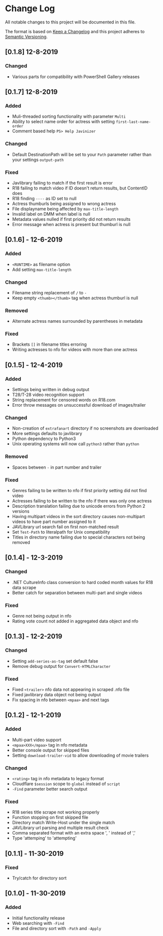 # Change Log

All notable changes to this project will be documented in this file.

The format is based on [Keep a Changelog](http://keepachangelog.com/)
and this project adheres to [Semantic Versioning](http://semver.org/).

## [0.1.8] 12-8-2019
### Changed
 - Various parts for compatibility with PowerShell Gallery releases

## [0.1.7] 12-8-2019
### Added
 - Muli-threaded sorting functionality with parameter `Multi`
 - Ability to select name order for actress with setting `first-last-name-order`
 - Comment based help `PS> Help Javinizer`

### Changed
 - Default DestinationPath will be set to your `Path` parameter rather than your settings `output-path`

### Fixed
 - Javlibrary failing to match if the first result is error
 - R18 failing to match video if ID doesn't return results, but ContentID does
 - R18 finding `----` as ID set to null
 - Actress thumburls being assigned to wrong actress
 - File displayname being affected by `max-title-length`
 - Invalid label on DMM when label is null
 - Metadata values nulled if first priority did not return results
 - Error message when actress is present but thumburl is null

## [0.1.6] - 12-6-2019
### Added
 - `<RUNTIME>` as filename option
 - Add setting `max-title-length`

### Changed
 - Filename string replacement of `/` to `-`
 - Keep empty `<thumb></thumb>` tag when actress thumburl is null

### Removed
 - Alternate actress names surrounded by parentheses in metadata

### Fixed
 - Brackets `[]` in filename titles erroring
 - Writing actresses to nfo for videos with more than one actress

## [0.1.5] - 12-4-2019
### Added
 - Settings being written in debug output
 - T28/T-28 video recognition support
 - String replacement for censored words on R18.com
 - Error throw messages on unsuccessful download of images/trailer

### Changed
 - Non-creation of `extrafanart` directory if no screenshots are downloaded
 - More settings defaults to javlibrary
 - Python dependency to Python3
 - Unix operating systems will now call `python3` rather than `python`

 ### Removed
 - Spaces between ` - ` in  part number and trailer

### Fixed
 - Genres failing to be written to nfo if first priority setting did not find video
 - Actresses failing to be written to the nfo if there was only one actress
 - Description translation failing due to unicode errors from Python 2 versions
 - Having multipart videos in the sort directory causes non-multipart videos to have part number assigned to it
 - JAVLibrary url search fail on first non-matched result
 - Set `Test-Path` to literalpath for Unix compatibility
 - Titles in directory name failing due to special characters not being removed

## [0.1.4] - 12-3-2019
### Changed
 - .NET CultureInfo class conversion to hard coded month values for R18 data scrape
 - Better catch for separation between multi-part and single videos

### Fixed
 - Genre not being output in nfo
 - Rating vote count not added in aggregated data object and nfo

## [0.1.3] - 12-2-2019
### Changed
 - Setting `add-series-as-tag` set default false
 - Remove debug output for `Convert-HTMLCharacter`

### Fixed
 - Fixed `<trailer>` nfo data not appearing in scraped .nfo file
 - Fixed javlibrary data object not being output
 - Fix spacing in nfo between `<mpaa>` and next tags

## [0.1.2] - 12-1-2019
### Added
 - Multi-part video support
 - `<mpaa>XXX</mpaa>` tag in nfo metadata
 - Better console output for skipped files
 - Setting `download-trailer-vid` to allow downloading of movie trailers

### Changed
 - `<rating>` tag in nfo metadata to legacy format
 - Cloudflare `$session` scope to `global` instead of `script`
 - `-Find` parameter better search output

### Fixed
 - R18 series title scrape not working properly
 - Function stopping on first skipped file
 - Directory match Write-Host under the single match
 - JAVLibrary url parsing and multiple result check
 - Comma separated format with an extra space ', ' instead of ','
 - Type 'attemping' to 'attempting'

## [0.1.1] - 11-30-2019
### Fixed
 - Try/catch for directory sort

## [0.1.0] - 11-30-2019
### Added
 - Initial functionality release
 - Web searching with `-Find`
 - File and directory sort with `-Path` and `-Apply`

